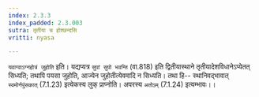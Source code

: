```yaml
---
index: 2.3.3
index_padded: 2.3.003
sutra: तृतीया च होश्छन्दसि
vritti: nyasa

---
```

`यवाग्वाऽग्नहोत्रं जुहोति` इति। यद्यप्यत्र `सुपां सुपो भवन्ति` (वा.818) इति द्वितीयास्थाने तृतीयादेशविधानेऽप्येतत् सिध्यति; तथापि पयसा जुहोति, आज्येन जुहोतीत्येवमादि न सिध्यति। तथा हि-- स्थानिवद्भावात् `स्वमोर्नपुंसकात्` (7.1.23) इत्येकस्य लुक् प्राप्नोति। अपरस्य `अतोऽम्` (7.1.24) इत्यम्भावः।।